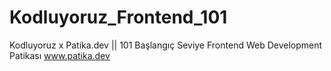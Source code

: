 # Kodluyoruz_Frontend_101
Kodluyoruz x Patika.dev || 101 Başlangıç Seviye Frontend Web Development Patikası
www.patika.dev
